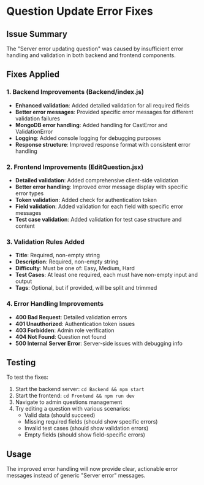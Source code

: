 # Question Update Error Fixes

## Issue Summary
The "Server error updating question" was caused by insufficient error handling and validation in both backend and frontend components.

## Fixes Applied

### 1. Backend Improvements (Backend/index.js)
- **Enhanced validation**: Added detailed validation for all required fields
- **Better error messages**: Provided specific error messages for different validation failures
- **MongoDB error handling**: Added handling for CastError and ValidationError
- **Logging**: Added console logging for debugging purposes
- **Response structure**: Improved response format with consistent error handling

### 2. Frontend Improvements (EditQuestion.jsx)
- **Detailed validation**: Added comprehensive client-side validation
- **Better error handling**: Improved error message display with specific error types
- **Token validation**: Added check for authentication token
- **Field validation**: Added validation for each field with specific error messages
- **Test case validation**: Added validation for test case structure and content

### 3. Validation Rules Added
- **Title**: Required, non-empty string
- **Description**: Required, non-empty string
- **Difficulty**: Must be one of: Easy, Medium, Hard
- **Test Cases**: At least one required, each must have non-empty input and output
- **Tags**: Optional, but if provided, will be split and trimmed

### 4. Error Handling Improvements
- **400 Bad Request**: Detailed validation errors
- **401 Unauthorized**: Authentication token issues
- **403 Forbidden**: Admin role verification
- **404 Not Found**: Question not found
- **500 Internal Server Error**: Server-side issues with debugging info

## Testing
To test the fixes:
1. Start the backend server: `cd Backend && npm start`
2. Start the frontend: `cd Frontend && npm run dev`
3. Navigate to admin questions management
4. Try editing a question with various scenarios:
   - Valid data (should succeed)
   - Missing required fields (should show specific errors)
   - Invalid test cases (should show validation errors)
   - Empty fields (should show field-specific errors)

## Usage
The improved error handling will now provide clear, actionable error messages instead of generic "Server error" messages.
